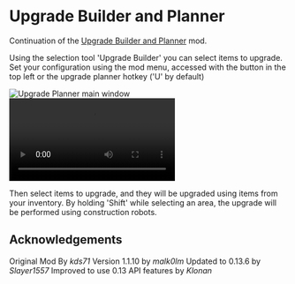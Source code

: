 # Upgrade Builder and Planner

Continuation of the [Upgrade Builder and Planner](https://mods.factorio.com/mod/upgrade-planner) mod.

Using the selection tool 'Upgrade Builder' you can select items to upgrade. Set your configuration using the mod menu, accessed with the button in the top left or the upgrade planner hotkey ('U' by default)

![Upgrade Planner main window](/screenshots/main-window.png?raw=true "Upgrade Planner main window")
![How to use](/screenshots/Sample-Usage.mp4?raw=true "How to use")

Then select items to upgrade, and they will be upgraded using items from your inventory.
By holding 'Shift' while selecting an area, the upgrade will be performed using construction robots.

## Acknowledgements

Original Mod By _kds71_
Version 1.1.10 by _malk0lm_
Updated to 0.13.6 by _Slayer1557_
Improved to use 0.13 API features by _Klonan_

